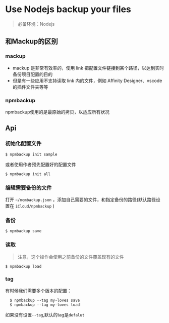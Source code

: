# Use Nodejs backup your files

> 必备环境：Nodejs

## 和Mackup的区别
### mackup 
- mackup 是非常有效率的，使用 link 把配置文件链接到某个路径，以达到实时备份项目配置的目的
- 但是有一些应用不支持读取 link 内的文件，例如 Affinity Designer、vscode 的插件文件夹等等

### npmbackup 
npmbackup使用的是最原始的拷贝，以适应所有状况

## Api

### **初始化配置文件**

```shell
$ npmbackup init sample
```
或者使用作者预先配置好的配置文件
```shell
$ npmbackup init all
```
### **编辑需要备份的文件**
打开 `~/nombackup.json` ，添加自己需要的文件，和指定备份的路径(默认路径设置在 `iCloud/npmbackup` )

### **备份**
```shell
$ npmbackup save
```

### **读取**

> 注意，这个操作会使用之前备份的文件覆盖现有的文件

```shell
$ npmbackup load
```

### **tag**
有时候我们需要多个版本的配置：

```shell
  $ npmbackup --tag my-loves save
  $ npmbackup --tag my-loves load
```

如果没有设置`--tag`,默认的tag是`defalut`




  